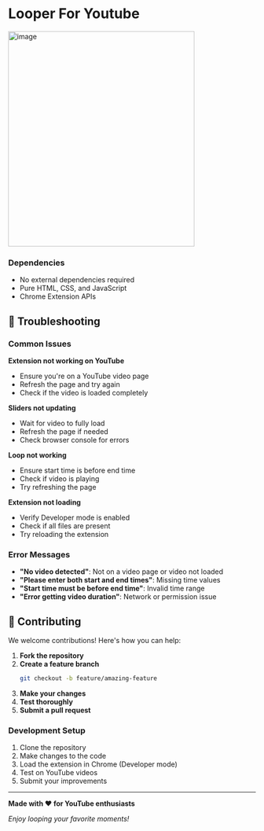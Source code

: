 ﻿# Looper For Youtube 
<img width="379" height="438" alt="image" src="https://github.com/user-attachments/assets/e2a33315-3396-4324-bb68-d7d689bafc5c" />



### Dependencies
- No external dependencies required
- Pure HTML, CSS, and JavaScript
- Chrome Extension APIs

## 🐛 Troubleshooting

### Common Issues

**Extension not working on YouTube**
- Ensure you're on a YouTube video page
- Refresh the page and try again
- Check if the video is loaded completely

**Sliders not updating**
- Wait for video to fully load
- Refresh the page if needed
- Check browser console for errors

**Loop not working**
- Ensure start time is before end time
- Check if video is playing
- Try refreshing the page

**Extension not loading**
- Verify Developer mode is enabled
- Check if all files are present
- Try reloading the extension

### Error Messages

- **"No video detected"**: Not on a video page or video not loaded
- **"Please enter both start and end times"**: Missing time values
- **"Start time must be before end time"**: Invalid time range
- **"Error getting video duration"**: Network or permission issue

## 🤝 Contributing

We welcome contributions! Here's how you can help:

1. **Fork the repository**
2. **Create a feature branch**
   ```bash
   git checkout -b feature/amazing-feature
   ```
3. **Make your changes**
4. **Test thoroughly**
5. **Submit a pull request**

### Development Setup

1. Clone the repository
2. Make changes to the code
3. Load the extension in Chrome (Developer mode)
4. Test on YouTube videos
5. Submit your improvements
---

**Made with ❤️ for YouTube enthusiasts**

*Enjoy looping your favorite moments!*


